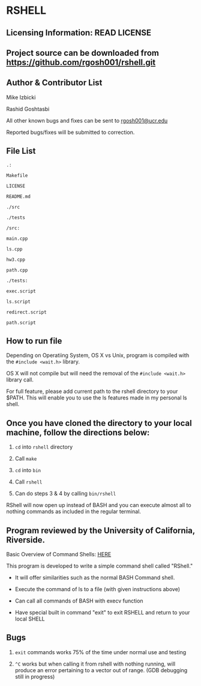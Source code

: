 RSHELL
==========

Licensing Information: READ LICENSE
---
Project source can be downloaded from https://github.com/rgosh001/rshell.git
----

Author & Contributor List
-----------
Mike Izbicki

Rashid Goshtasbi

All other known bugs and fixes can be sent to rgosh001@ucr.edu

Reported bugs/fixes will be submitted to correction.

File List
---------
```
.:

Makefile

LICENSE

README.md

./src

./tests
```
```
/src:

main.cpp

ls.cpp

hw3.cpp

path.cpp
```
```
./tests:

exec.script

ls.script

redirect.script

path.script
```

How to run file
---------------
Depending on Operatiing System, OS X vs Unix, program is compiled with the `#include <wait.h>` library.

OS X will not compile but will need the removal of the `#include <wait.h>` library call. 

For full feature, please add current path to the rshell directory to your $PATH. This will enable you to use the ls features made in my personal ls shell.

Once you have cloned the directory to your local machine, follow the directions below:
--------------------------------------------------------------------------------------
1. `cd` into `rshell` directory

2. Call `make`

3. `cd` into `bin`

4. Call `rshell`

5. Can do steps 3 & 4 by calling `bin/rshell`

RShell will now open up instead of BASH and you can execute almost all to nothing commands as included in the regular terminal.


Program reviewed by the University of California, Riverside.
------------------------------------------------------------
Basic Overview of Command Shells: [HERE](http://linuxgazette.net/111/ramankutty.html)

This program is developed to write a simple command shell called "RShell."

- It will offer similarities such as the normal BASH Command shell.

- Execute the command of ls to a file (with given instructions above)

- Can call all commands of BASH with execv function

- Have special built in command "exit" to exit RSHELL and return to your local SHELL


Bugs
---
1. `exit` commands works 75% of the time under normal use and testing

2. `^C` works but when calling it from rshell with nothing running, will produce an error pertaining to a vector out of range. (GDB debugging still in progress)

